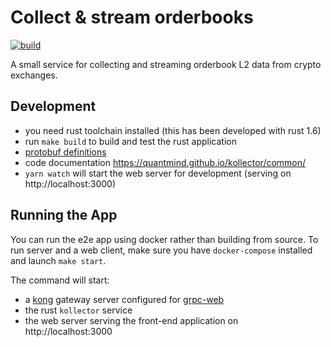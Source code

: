 # Collect & stream orderbooks

[![build](https://github.com/quantmind/kollector/actions/workflows/build.yml/badge.svg)](https://github.com/quantmind/kollector/actions/workflows/build.yml)

A small service for collecting and streaming orderbook L2 data from crypto exchanges.

## Development

* you need rust toolchain installed (this has been developed with rust 1.6)
* run `make build` to build and test the rust application
* [protobuf definitions](./service/proto/orderbook.proto)
* code documentation https://quantmind.github.io/kollector/common/
* `yarn watch` will start the web server for development (serving on http://localhost:3000)


## Running the App

You can run the e2e app using docker rather than building from source.
To run server and a web client, make sure you have `docker-compose` installed and launch `make start`.

The command will start:

* a [kong](https://github.com/Kong/kong) gateway server configured for [grpc-web](https://docs.konghq.com/hub/kong-inc/grpc-web/)
* the rust `kollector` service
* the web server serving the front-end application on http://localhost:3000
